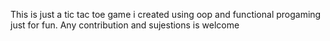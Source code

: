 This is just a tic tac toe game i created using oop and functional progaming just for fun.
Any contribution and sujestions is welcome
